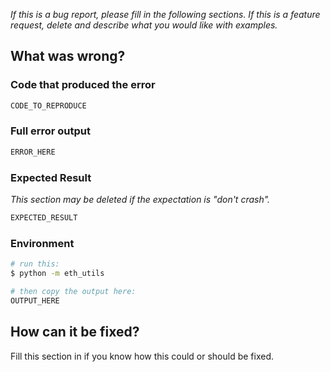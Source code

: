  _If this is a bug report, please fill in the following sections.
If this is a feature request, delete and describe what you would like with examples._

## What was wrong?

### Code that produced the error

```py
CODE_TO_REPRODUCE
```

### Full error output

```sh
ERROR_HERE
```

### Expected Result

_This section may be deleted if the expectation is "don't crash"._

```sh
EXPECTED_RESULT
```

### Environment

```sh
# run this:
$ python -m eth_utils

# then copy the output here:
OUTPUT_HERE
```

## How can it be fixed?

Fill this section in if you know how this could or should be fixed.
